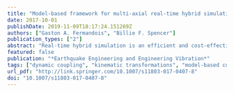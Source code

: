 ```yaml
---
title: "Model-based framework for multi-axial real-time hybrid simulation testing"
date: 2017-10-01
publishDate: 2019-11-09T18:17:24.151269Z
authors: ["Gaston A. Fermandois", "Billie F. Spencer"]
publication_types: ["2"]
abstract: "Real-time hybrid simulation is an efficient and cost-effective dynamic testing technique for performance evaluation of structural systems subjected to earthquake loading with rate-dependent behavior. A loading assembly with multiple actuators is required to impose realistic boundary conditions on physical specimens. However, such a testing system is expected to exhibit significant dynamic coupling of the actuators and suffer from time lags that are associated with the dynamics of the servo-hydraulic system, as well as control-structure interaction (CSI). One approach to reducing experimental errors considers a multi-input, multi-output (MIMO) controller design, yielding accurate reference tracking and noise rejection. In this paper, a framework for multi-axial real-time hybrid simulation (maRTHS) testing is presented. The methodology employs a real-time feedback-feedforward controller for multiple actuators commanded in Cartesian coordinates. Kinematic transformations between actuator space and Cartesian space are derived for all six-degrees-offreedom of the moving platform. Then, a frequency domain identification technique is used to develop an accurate MIMO transfer function of the system. Further, a Cartesian-domain model-based feedforward-feedback controller is implemented for time lag compensation and to increase the robustness of the reference tracking for given model uncertainty. The framework is implemented using the 1/5th-scale Load and Boundary Condition Box (LBCB) located at the University of Illinois at Urbana- Champaign. To demonstrate the efficacy of the proposed methodology, a single-story frame subjected to earthquake loading is tested. One of the columns in the frame is represented physically in the laboratory as a cantilevered steel column. For realtime execution, the numerical substructure, kinematic transformations, and controllers are implemented on a digital signal processor. Results show excellent performance of the maRTHS framework when six-degrees-of-freedom are controlled at the interface between substructures."
featured: false
publication: "*Earthquake Engineering and Engineering Vibration*"
tags: ["dynamic coupling", "kinematic transformations", "model-based compensation", "multiple actuators", "real-time hybrid simulation"]
url_pdf: "http://link.springer.com/10.1007/s11803-017-0407-8"
doi: "10.1007/s11803-017-0407-8"
---
```


